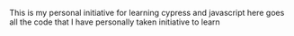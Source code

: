 This is my personal initiative for learning cypress and javascript here goes all the code that I have personally taken initiative to learn
